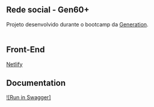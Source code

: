 ## Rede social - Gen60+

Projeto desenvolvido durante o bootcamp da [Generation](https://brazil.generation.org/).<br><br>

## Front-End

[Netlify](https://gen60plus.netlify.app/)

## Documentation

[![Run in Swagger]](https://gen60plus.herokuapp.com/)
